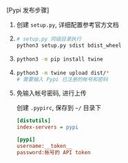 [Pypi 发布步骤]
1. 创建 `setup.py`, 详细配置参考官方文档

2. ```bash
   # setup.py 同级目录执行
   python3 setup.py sdist bdist_wheel
   ```

3. ```bash
   python3 -m pip install twine
   ```

4. ```bash
   python3 -m twine upload dist/*
   # 需要输入 Pypi 已注册的帐号和密码
   ```

5. 免输入帐号密码, 进行上传

   创建 `.pypirc`,  保存到  `~/` 目录下

   ```ini
   [distutils]
   index-servers = pypi
   
   [pypi]
   username:__token__
   password:帐号的 API token
   ```

